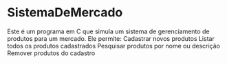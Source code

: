 # SistemaDeMercado
Este é um programa em C que simula um sistema de gerenciamento de produtos para um mercado. Ele permite:  Cadastrar novos produtos  Listar todos os produtos cadastrados  Pesquisar produtos por nome ou descrição  Remover produtos do cadastro
